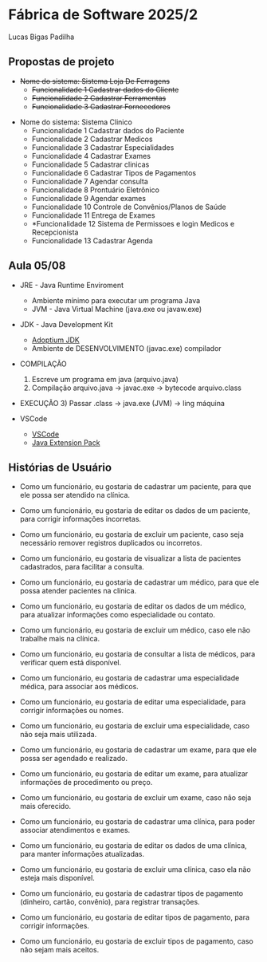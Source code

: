 # Fábrica de Software 2025/2
Lucas Bigas Padilha

## Propostas de projeto
<s>
  
- Nome do sistema: Sistema Loja De Ferragens
  - Funcionalidade 1 Cadastrar dados do Cliente
  - Funcionalidade 2 Cadastrar Ferramentas
  - Funcionalidade 3 Cadastrar Fornecedores

  
</s>


- Nome do sistema: Sistema Clinico 
  - Funcionalidade 1 Cadastrar dados do Paciente
  - Funcionalidade 2 Cadastrar Medicos 
  - Funcionalidade 3 Cadastrar Especialidades
  - Funcionalidade 4 Cadastrar Exames
  - Funcionalidade 5 Cadastrar clinicas 
  - Funcionalidade 6 Cadastrar Tipos de Pagamentos
  - Funcionalidade 7 Agendar consulta
  - Funcionalidade 8 Prontuário Eletrônico
  - Funcionalidade 9 Agendar exames 
  - Funcionalidade 10 Controle de Convênios/Planos de Saúde
  - Funcionalidade 11 Entrega de Exames
  - *Funcionalidade 12 Sistema de Permissoes e login Medicos e Recepcionista
  - Funcionalidade 13 Cadastrar Agenda

## Aula 05/08

- JRE - Java Runtime Enviroment
  - Ambiente mínimo para executar um programa Java
  - JVM - Java Virtual Machine (java.exe ou javaw.exe)

- JDK - Java Development Kit
  - [Adoptium JDK](https://adoptium.net/pt-BR)
  - Ambiente de DESENVOLVIMENTO (javac.exe) compilador

- COMPILAÇÃO
  1) Escreve um programa em java (arquivo.java)
  2) Compilação arquivo.java -> javac.exe -> bytecode arquivo.class
- EXECUÇÃO
  3) Passar .class -> java.exe (JVM) -> ling máquina

- VSCode
  - [VSCode](https://code.visualstudio.com/)
  - [Java Extension Pack](https://marketplace.visualstudio.com/items?itemName=vscjava.vscode-java-pack)
    
## Histórias de Usuário
- Como um funcionário, eu gostaria de cadastrar um paciente, para que ele possa ser atendido na clínica.
- Como um funcionário, eu gostaria de editar os dados de um paciente, para corrigir informações incorretas.
- Como um funcionário, eu gostaria de excluir um paciente, caso seja necessário remover registros duplicados ou incorretos.
- Como um funcionário, eu gostaria de visualizar a lista de pacientes cadastrados, para facilitar a consulta.
  
- Como um funcionário, eu gostaria de cadastrar um médico, para que ele possa atender pacientes na clínica.
- Como um funcionário, eu gostaria de editar os dados de um médico, para atualizar informações como especialidade ou contato.
- Como um funcionário, eu gostaria de excluir um médico, caso ele não trabalhe mais na clínica.
- Como um funcionário, eu gostaria de consultar a lista de médicos, para verificar quem está disponível.

- Como um funcionário, eu gostaria de cadastrar uma especialidade médica, para associar aos médicos.  
- Como um funcionário, eu gostaria de editar uma especialidade, para corrigir informações ou nomes.  
- Como um funcionário, eu gostaria de excluir uma especialidade, caso não seja mais utilizada.

- Como um funcionário, eu gostaria de cadastrar um exame, para que ele possa ser agendado e realizado.  
- Como um funcionário, eu gostaria de editar um exame, para atualizar informações de procedimento ou preço.  
- Como um funcionário, eu gostaria de excluir um exame, caso não seja mais oferecido.  

- Como um funcionário, eu gostaria de cadastrar uma clínica, para poder associar atendimentos e exames.  
- Como um funcionário, eu gostaria de editar os dados de uma clínica, para manter informações atualizadas.  
- Como um funcionário, eu gostaria de excluir uma clínica, caso ela não esteja mais disponível.  

- Como um funcionário, eu gostaria de cadastrar tipos de pagamento (dinheiro, cartão, convênio), para registrar transações.  
- Como um funcionário, eu gostaria de editar tipos de pagamento, para corrigir informações.  
- Como um funcionário, eu gostaria de excluir tipos de pagamento, caso não sejam mais aceitos.  
  
